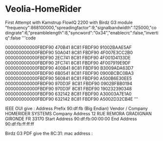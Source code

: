 # Veolia-HomeRider
First Attempt with Kamstrup FlowIQ 2200 with Birdz G3 module
"frequency":868100000,"spreadingfactor":9,"signalbandwidth":125000,"codingrate":6,"preamblelength":8,"syncword":"0x34","enablecrc":false,"invertiq":false
'''code

000000000000FBDF90 470B41 8C81 FBDF90 91002BAAE5AF
000000000000FBDF90 50A041 8C81 FBDF90 4F007E3CC2B0
000000000000FBDF90 2EC741 8C81 FBDF90 4F001D4133DE
000000000000FBDF90 2FC741 8C81 FBDF90 4F007919E9DF
000000000000FBDF90 400B41 8C81 FBDF90 B3009ADA63D7
000000000000FBDF90 6B0541 8C81 FBDF90 0900BCBC0BA3
000000000000FBDF90 560841 8C81 FBDF90 A500B6E30EE5
000000000000FBDF90 970D3F 8C81 FBDF90 0902BFBB0194
000000000000FBDF90 970D3F 8C81 FBDF90 190232390348
000000000000FBDF90 632142 8C81 FBDF90 A30003A7E1A0
000000000000FBDF90 632142 8C81 FBDF90 A5002D32CB4E
'''

IEEE OUI give :
Address Prefix 90:df:fb (Big Endian)
Vendor / Company HOMERIDER SYSTEMS
Company Address 12 RUE REMORA GRADIGNAN GIRONDE FR 33170
Start Address 90:df:fb:00:00:00
End Address 90:df:fb:ff:ff:ff

Birdz G3 PDF give the 8C:31: mac address :
